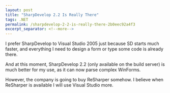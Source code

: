 ```yaml
---
layout: post
title: "SharpDevelop 2.2 Is Really There"
tags: .NET
permalink: /sharpdevelop-2-2-is-really-there-2b0eec92a4f3
excerpt_separator: <!--more-->
---
```


I prefer SharpDevelop to Visual Studio 2005 just because SD starts much faster, and everything I need to design a form or type some code is already there.

And at this moment, SharpDevelop 2.2 (only available on the build server) is much better for my use, as it can now parse complex WinForms.

However, the company is going to buy ReSharper somehow. I believe when ReSharper is available I will use Visual Studio more.
<!--more-->